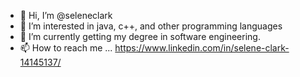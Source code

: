 - 👋 Hi, I’m @seleneclark
- 👀 I’m interested in java, c++, and other programming languages
- 🌱 I’m currently getting my degree in software engineering.
- 📫 How to reach me ... https://www.linkedin.com/in/selene-clark-14145137/

<!---
seleneclark/seleneclark is a ✨ special ✨ repository because its `README.md` (this file) appears on your GitHub profile.
You can click the Preview link to take a look at your changes.
--->
